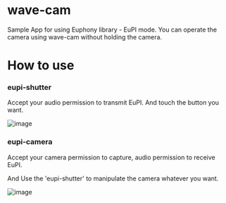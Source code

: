 # wave-cam

Sample App for using Euphony library - EuPI mode.
You can operate the camera using wave-cam without holding the camera.



# How to use

### eupi-shutter

Accept your audio permission to transmit EuPI.
And touch the button you want.

![image](https://user-images.githubusercontent.com/81459048/191273312-b13b70dc-02fd-4edd-a2e4-e4b53fba35d8.png)

### eupi-camera

Accept your camera permission to capture, audio permission to receive EuPI.

And Use the 'eupi-shutter' to manipulate the camera whatever you want.

![image](https://user-images.githubusercontent.com/81459048/191273452-3194dc3a-892d-496c-98d1-122f54d51b6e.png)
